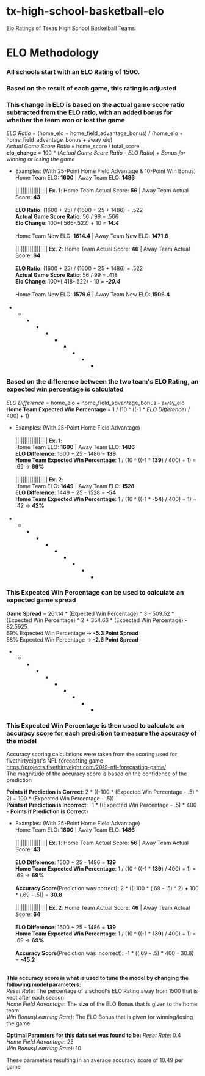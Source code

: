 # tx-high-school-basketball-elo
Elo Ratings of Texas High School Basketball Teams

# ELO Methodology

### All schools start with an ELO Rating of 1500. 
### Based on the result of each game, this rating is adjusted
### This change in ELO is based on the actual game score ratio subtracted from the ELO ratio, with an added bonus for whether the team won or lost the game
<i>ELO Ratio</i> = (home_elo + home_field_advantage_bonus) / (home_elo + home_field_advantage_bonus + away_elo)<br>
<i>Actual Game Score Ratio</i> = home_score / total_score<br>
<b>elo_change</b> = 100 * (<i>Actual Game Score Ratio</i> - <i>ELO Ratio</i>) + <i>Bonus for winning or losing the game</i><br>
- Examples: (With 25-Point Home Field Advantage & 10-Point Win Bonus)<br>
Home Team ELO: <b>1600</b>       |       Away Team ELO: <b>1486</b><br><br>
|||||||||||||||||| <b>Ex. 1</b>:
 Home Team Actual Score: <b>56</b>       |       Away Team Actual Score: <b>43</b><br><br>
 <b>ELO Ratio</b>: (1600 + 25) / (1600 + 25 + 1486) = .522<br>
 <b>Actual Game Score Ratio</b>: 56 / 99 = .566<br>
 <b>Elo Change</b>: 100*(.566-.522) + 10 = <b><i>14.4</i></b><br><br>
 Home Team New ELO: <b>1614.4</b>       |       Away Team New ELO: <b>1471.6</b><br><br>
|||||||||||||||||| <b>Ex. 2</b>:
 Home Team Actual Score: <b>46</b>       |       Away Team Actual Score: <b>64</b><br><br>
 <b>ELO Ratio</b>: (1600 + 25) / (1600 + 25 + 1486) = .522<br>
 <b>Actual Game Score Ratio</b>: 56 / 99 = .418<br>
 <b>Elo Change</b>: 100*(.418-.522) - 10 = <b><i>-20.4</i></b><br><br>
 Home Team New ELO: <b>1579.6</b>       |       Away Team New ELO: <b>1506.4</b><br><br>
- - - - - - - - - - <br>

### Based on the difference between the two team's ELO Rating, an expected win percentage is calculated

<i>ELO Difference</i> = home_elo + home_field_advantage_bonus - away_elo<br>
<b>Home Team Expected Win Percentage</b> = 1 / (10 ^ ((-1 * <i>ELO Difference</i>) / 400) + 1)
- Examples: (With 25-Point Home Field Advantage)<br><br>
|||||||||||||||||| <b>Ex. 1</b>:<br>
Home Team ELO: <b>1600</b>       |       Away Team ELO: <b>1486</b><br>
 <b>ELO Difference</b>: 1600 + 25 - 1486 = <b>139</b><br>
 <b>Home Team Expected Win Percentage</b>: 1 / (10 ^ ((-1 * <b>139</b>) / 400) + 1) = .69 -> <b>69%</b><br><br>
|||||||||||||||||| <b>Ex. 2</b>:<br>
Home Team ELO: <b>1449</b>       |       Away Team ELO: <b>1528</b><br>
 <b>ELO Difference</b>: 1449 + 25 - 1528 = <b>-54</b><br>
 <b>Home Team Expected Win Percentage</b>: 1 / (10 ^ ((-1 * <b>-54</b>) / 400) + 1) = .42 -> <b>42%</b><br><br>
- - - - - - - - - - <br>
 
### This Expected Win Percentage can be used to calculate an expected game spread

<b>Game Spread</b> = 261.14 * (Expected Win Percentage) ^ 3 - 509.52 * (Expected Win Percentage) ^ 2 + 354.66 * (Expected Win Percentage) - 82.5925<br>
69% Expected Win Percentage -> <b>-5.3 Point Spread</b><br>
58% Expected Win Percentage -> <b>-2.6 Point Spread</b><br>
- - - - - - - - - - <br>

### This Expected Win Percentage is then used to calculate an accuracy score for each prediction to measure the accuracy of the model

Accuracy scoring calculations were taken from the scoring used for fivethirtyeight's NFL forecasting game<br>
https://projects.fivethirtyeight.com/2019-nfl-forecasting-game/<br>
The magnitude of the accuracy score is based on the confidence of the prediction<br>

<b>Points if Prediction is Correct</b>:  2 * ((-100 * (Expected Win Percentage - .5) ^ 2) + 100 * (Expected Win Percentage - .5))<br>
<b>Points if Prediction is Incorrect</b>:  -1 * ((Expected Win Percentage - .5) * 400 - <b>Points if Prediction is Correct</b>)
- Examples: (With 25-Point Home Field Advantage)<br>
Home Team ELO: <b>1600</b>       |       Away Team ELO: <b>1486</b><br><br>
|||||||||||||||||| <b>Ex. 1</b>:
 Home Team Actual Score: <b>56</b>       |       Away Team Actual Score: <b>43</b><br><br>
 <b>ELO Difference</b>: 1600 + 25 - 1486 = <b>139</b><br>
 <b>Home Team Expected Win Percentage</b>: 1 / (10 ^ ((-1 * <b>139</b>) / 400) + 1) = .69 -> <b>69%</b><br><br>
 <b>Accuracy Score</b>(Prediction was correct):  2 * ((-100 * (.69 - .5) ^ 2) + 100 * (.69 - .5)) = <b>30.8</b><br><br>
|||||||||||||||||| <b>Ex. 2</b>:
 Home Team Actual Score: <b>46</b>       |       Away Team Actual Score: <b>64</b><br><br>
 <b>ELO Difference</b>: 1600 + 25 - 1486 = <b>139</b><br>
 <b>Home Team Expected Win Percentage</b>: 1 / (10 ^ ((-1 * <b>139</b>) / 400) + 1) = .69 -> <b>69%</b><br><br>
 <b>Accuracy Score</b>(Prediction was incorrect):  -1 * ((.69 - .5) * 400 - 30.8) = <b>-45.2</b><br><br>
 
<b>This accuracy score is what is used to tune the model by changing the following model parameters:</b><br>
<i>Reset Rate</i>: The percentage of a school's ELO Rating away from 1500 that is kept after each season<br>
<i>Home Field Advantage</i>: The size of the ELO Bonus that is given to the home team<br>
<i>Win Bonus(Learning Rate)</i>: The ELO Bonus that is given for winning/losing the game<br>

<b>Optimal Paramters for this data set was found to be:</b>
<i>Reset Rate</i>: 0.4<br>
<i>Home Field Advantage</i>: 25<br>
<i>Win Bonus(Learning Rate)</i>: 10<br>

These parameters resulting in an average accuracy score of 10.49 per game
